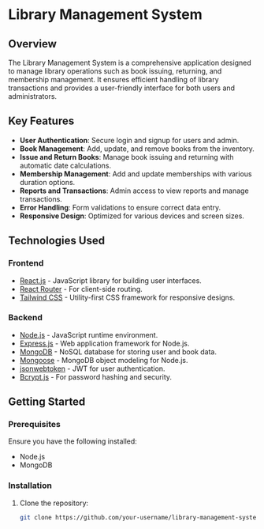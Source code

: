 # Library Management System

## Overview

The Library Management System is a comprehensive application designed to manage library operations such as book issuing, returning, and membership management. It ensures efficient handling of library transactions and provides a user-friendly interface for both users and administrators.

## Key Features

- **User Authentication**: Secure login and signup for users and admin.
- **Book Management**: Add, update, and remove books from the inventory.
- **Issue and Return Books**: Manage book issuing and returning with automatic date calculations.
- **Membership Management**: Add and update memberships with various duration options.
- **Reports and Transactions**: Admin access to view reports and manage transactions.
- **Error Handling**: Form validations to ensure correct data entry.
- **Responsive Design**: Optimized for various devices and screen sizes.

## Technologies Used

### Frontend

- [React.js](https://reactjs.org/) - JavaScript library for building user interfaces.
- [React Router](https://reactrouter.com/) - For client-side routing.
- [Tailwind CSS](https://tailwindcss.com/) - Utility-first CSS framework for responsive designs.

### Backend

- [Node.js](https://nodejs.org/) - JavaScript runtime environment.
- [Express.js](https://expressjs.com/) - Web application framework for Node.js.
- [MongoDB](https://www.mongodb.com/) - NoSQL database for storing user and book data.
- [Mongoose](https://mongoosejs.com/) - MongoDB object modeling for Node.js.
- [jsonwebtoken](https://www.npmjs.com/package/jsonwebtoken) - JWT for user authentication.
- [Bcrypt.js](https://www.npmjs.com/package/bcryptjs) - For password hashing and security.

## Getting Started

### Prerequisites

Ensure you have the following installed:

- Node.js
- MongoDB

### Installation

1. Clone the repository:

   ```bash
   git clone https://github.com/your-username/library-management-system.git
